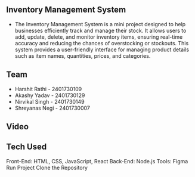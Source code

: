 ## Inventory Management System
- The Inventory Management System is a mini project designed to help businesses efficiently track and manage their stock. It allows users to add, update, delete, and monitor inventory items, ensuring real-time accuracy and reducing the chances of overstocking or stockouts. This system provides a user-friendly interface for managing product details such as item names, quantities, prices, and categories.

## Team
- Harshit Rathi - 2401730109
- Akashy Yadav - 2401730129
- Nirvikal Singh - 2401730149
- Shreyanas Negi - 2401730007

## Video


## Tech Used
Front-End: HTML, CSS, JavaScript, React
Back-End: Node.js
Tools: Figma
Run Project
Clone the Repository



